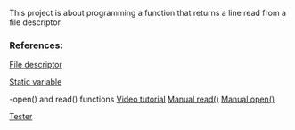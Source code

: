 This project is about programming a function that returns a line
read from a file descriptor.



### References:

[File descriptor](https://stackoverflow.com/questions/5256599/what-are-file-descriptors-explained-in-simple-terms)

[Static variable](https://www.shiksha.com/online-courses/articles/static-variable-in-c-how-to-declare-and-use-it/)

-open() and read() functions
[Video tutorial](https://www.youtube.com/watch?v=scXWLP8uhDU&ab_channel=OliveStem)
[Manual read()](https://man7.org/linux/man-pages/man2/read.2.html)
[Manual open()](https://man7.org/linux/man-pages/man2/open.2.html)

[Tester](https://github.com/Tripouille/gnlTester)
